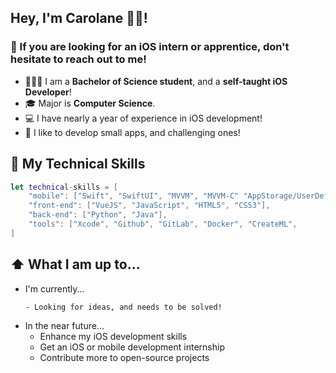 ## Hey, I'm Carolane 👋🏻!

### 🔔 If you are looking for an iOS intern or apprentice, don't hesitate to reach out to me!

* 👩🏼‍💻 I am a **Bachelor of Science student**, and a **self-taught iOS Developer**!
* 🎓 Major is **Computer Science**.
* 💻 I have nearly a year of experience in iOS development!
* 📱 I like to develop small apps, and challenging ones!

## 🧰 My Technical Skills
```swift
let technical-skills = [
    "mobile": ["Swift", "SwiftUI", "MVVM", "MVVM-C" "AppStorage/UserDefaults"],
    "front-end": ["VueJS", "JavaScript", "HTML5", "CSS3"],
    "back-end": ["Python", "Java"],
    "tools": ["Xcode", "Github", "GitLab", "Docker", "CreateML",
]
```

## ⬆️ What I am up to...
* I'm currently...
  ```
  - Looking for ideas, and needs to be solved!
  ```
* In the near future...
  - Enhance my iOS development skills
  - Get an iOS or mobile development internship
  - Contribute more to open-source projects

